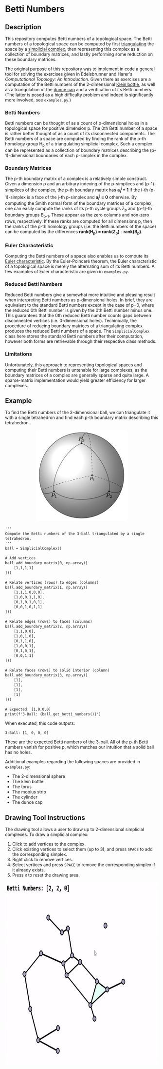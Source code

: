 # Betti Numbers

## Description
This repository computes Betti numbers of a topological space. The Betti numbers of a topological space can be computed by first [triangulating](https://en.wikipedia.org/wiki/Triangulation_(topology)) the space by a [simplicial complex](https://en.wikipedia.org/wiki/Simplicial_complex), then representing this complex as a collection of boundary matrices, and lastly performing some reduction on these boundary matrices.

The original purpose of this repository was to implement in code a general tool for solving the exercises given in Edelsbrunner and Harer's *Computational Topology: An Introduction*. Given there as exercises are a computation of the Betti numbers of the 2-dimensional [Klein bottle](https://en.wikipedia.org/wiki/Klein_bottle), as well as a triangulation of the [dunce cap](https://en.wikipedia.org/wiki/Dunce_hat_(topology)) and a verification of its Betti numbers. (The latter is posed as a high difficulty problem and indeed is significantly more involved, see `examples.py`.)

### Betti Numbers
Betti numbers can be thought of as a count of p-dimensional holes in a topological space for positive dimension p. The 0th Betti number of a space is rather better thought of as a count of its disconnected components. The Betti numbers of a space are computed by finding the rank of the p-th homology group H<sub>p</sub> of a triangulating simplicial complex. Such a complex can be represented as a collection of boundary matrices describing the (p-1)-dimensional boundaries of each p-simplex in the complex.

### Boundary Matrices
The p-th boundary matrix of a complex is a relatively simple construct. Given a dimension p and an arbitrary indexing of the p-simplices and (p-1)-simplices of the complex, the p-th boundary matrix has **a<sub>i</sub><sup>j</sup> = 1** if the i-th (p-1)-simplex is a face of the j-th p-simplex and **a<sub>i</sub><sup>j</sup> = 0** otherwise. By computing the Smith normal form of the boundary matrices of a complex, one can easily compute the ranks of its p-th cycle groups Z<sub>p</sub> and (p-1)-th boundary groups B<sub>p-1</sub>. These appear as the zero columns and non-zero rows, respectively. If these ranks are computed for all dimensions p, then the ranks of the p-th homology groups (i.e. the Betti numbers of the space) can be computed by the differences **rank(H<sub>p</sub>) = rank(Z<sub>p</sub>) - rank(B<sub>p</sub>)**.

### Euler Characteristic
Computing the Betti numbers of a space also enables us to compute its [Euler characteristic](https://en.wikipedia.org/wiki/Euler_characteristic). By the Euler-Poincaré theorem, the Euler characteristic of a topological space is merely the alternating sum of its Betti numbers. A few examples of Euler characteristic are given in `examples.py`.

### Reduced Betti Numbers
Reduced Betti numbers give a somewhat more intuitive and pleasing result when interpreting Betti numbers as p-dimensional holes. In brief, they are equivalent to the standard Betti numbers except in the case of p=0, where the reduced 0th Betti number is given by the 0th Betti number minus one. This guarantees that the 0th reduced Betti number counts gaps between disconnected vertices (i.e. 0-dimensional holes). Techinically, the procedure of reducing boundary matrices of a triangulating complex produces the reduced Betti numbers of a space. The `SimplicialComplex` class here stores the standard Betti numbers after their computation, however both forms are retrievable through their respective class methods.

### Limitations
Unfortunately, this approach to representing topological spaces and computing their Betti numbers is untenable for large complexes, as the boundary matrices of a complex are generally sparse and quite large. A sparse-matrix implementation would yield greater efficiency for larger complexes.

## Example
To find the Betti numbers of the 3-dimensional ball, we can triangulate it with a single tetrahedron and find each p-th boundary matrix describing this tetrahedron.

<p align="center">
  <img width="300" height="300" src="images/ball-triangulation.png">
</p>

~~~
'''
Compute the Betti numbers of the 3-ball triangulated by a single tetrahedron.
'''
ball = SimplicialComplex()

# Add vertices
ball.add_boundary_matrix(0, np.array([
    [1,1,1,1]
]))

# Relate vertices (rows) to edges (columns)
ball.add_boundary_matrix(1, np.array([
    [1,1,1,0,0,0],
    [1,0,0,1,1,0],
    [0,1,0,1,0,1],
    [0,0,1,0,1,1]
]))

# Relate edges (rows) to faces (columns)
ball.add_boundary_matrix(2, np.array([
    [1,1,0,0],
    [1,0,1,0],
    [0,1,1,0],
    [1,0,0,1],
    [0,1,0,1],
    [0,0,1,1]
]))

# Relate faces (rows) to solid interior (column)
ball.add_boundary_matrix(3, np.array([
    [1],
    [1],
    [1],
    [1]
]))

# Expected: [1,0,0,0]
print(f'3-Ball: {ball.get_betti_numbers()}')
~~~

When executed, this code outputs:
~~~
3-Ball: [1, 0, 0, 0]
~~~
These are the expected Betti numbers of the 3-ball. All of the p-th Betti numbers vanish for positive p, which matches our intuition that a solid ball has no holes.

Additional examples regarding the following spaces are provided in `examples.py`:
- The 2-dimensional sphere
- The klein bottle
- The torus
- The mobius strip
- The cylinder
- The dunce cap

## Drawing Tool Instructions

The drawing tool allows a user to draw up to 2-dimensional simplicial complexes. To draw a simplicial complex:
1. Click to add vertices to the complex.
2. Click existing vertices to select them (up to 3), and press `SPACE` to add the corresponding simplex.
3. Right click to remove vertices.
4. Select vertices and press `SPACE` to remove the corresponding simplex if it already exists.
5. Press `R` to reset the drawing area.

<p align="center">
  <img width="800" height="601" src="images/drawing-tool-demo.gif">
</p>
